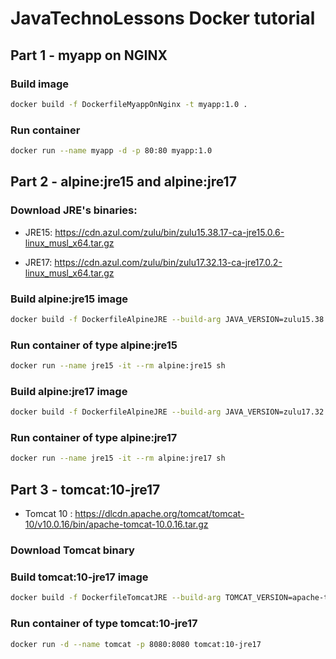 # JavaTechnoLessons Docker tutorial

## Part 1 - myapp on NGINX

### Build image

```sh
docker build -f DockerfileMyappOnNginx -t myapp:1.0 .
```

### Run container
```sh
docker run --name myapp -d -p 80:80 myapp:1.0
```

## Part 2 - alpine:jre15 and alpine:jre17

### Download JRE's binaries:
* JRE15: https://cdn.azul.com/zulu/bin/zulu15.38.17-ca-jre15.0.6-linux_musl_x64.tar.gz

* JRE17: https://cdn.azul.com/zulu/bin/zulu17.32.13-ca-jre17.0.2-linux_musl_x64.tar.gz

### Build alpine:jre15 image

```sh
docker build -f DockerfileAlpineJRE --build-arg JAVA_VERSION=zulu15.38.17-ca-jre15.0.6-linux_musl_x64 -t alpine:jre15 .
```

### Run container of type alpine:jre15
```sh
docker run --name jre15 -it --rm alpine:jre15 sh
```
### Build alpine:jre17 image

```sh
docker build -f DockerfileAlpineJRE --build-arg JAVA_VERSION=zulu17.32.13-ca-jre17.0.2-linux_musl_x64 -t alpine:jre15 .
```

### Run container of type alpine:jre17
```sh
docker run --name jre15 -it --rm alpine:jre17 sh
```

## Part 3 - tomcat:10-jre17
* Tomcat 10 : https://dlcdn.apache.org/tomcat/tomcat-10/v10.0.16/bin/apache-tomcat-10.0.16.tar.gz

### Download Tomcat binary

### Build tomcat:10-jre17 image

```sh
docker build -f DockerfileTomcatJRE --build-arg TOMCAT_VERSION=apache-tomcat-10.0.14 -t tomcat:10-jre17 .
```
### Run container of type tomcat:10-jre17
```sh
docker run -d --name tomcat -p 8080:8080 tomcat:10-jre17 
```